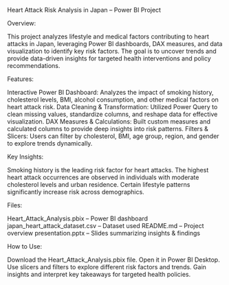 Heart Attack Risk Analysis in Japan – Power BI Project

Overview:

This project analyzes lifestyle and medical factors contributing to heart attacks in Japan, leveraging Power BI dashboards, DAX measures, and data visualization to identify key risk factors. The goal is to uncover trends and provide data-driven insights for targeted health interventions and policy recommendations.

Features:

Interactive Power BI Dashboard: Analyzes the impact of smoking history, cholesterol levels, BMI, alcohol consumption, and other medical factors on heart attack risk.
Data Cleaning & Transformation: Utilized Power Query to clean missing values, standardize columns, and reshape data for effective visualization.
DAX Measures & Calculations: Built custom measures and calculated columns to provide deep insights into risk patterns.
Filters & Slicers: Users can filter by cholesterol, BMI, age group, region, and gender to explore trends dynamically.

Key Insights:

Smoking history is the leading risk factor for heart attacks.
The highest heart attack occurrences are observed in individuals with moderate cholesterol levels and urban residence.
Certain lifestyle patterns significantly increase risk across demographics.

Files:

Heart_Attack_Analysis.pbix – Power BI dashboard
japan_heart_attack_dataset.csv – Dataset used
README.md – Project overview
presentation.pptx – Slides summarizing insights & findings

How to Use:

Download the Heart_Attack_Analysis.pbix file.
Open it in Power BI Desktop.
Use slicers and filters to explore different risk factors and trends.
Gain insights and interpret key takeaways for targeted health policies.
